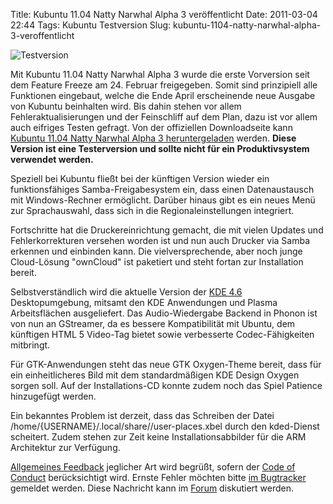 Title: Kubuntu 11.04 Natty Narwhal Alpha 3 veröffentlicht
Date: 2011-03-04 22:44
Tags: Kubuntu Testversion
Slug: kubuntu-1104-natty-narwhal-alpha-3-veroffentlicht

![Testversion](http://wiki.kubuntu-de.org/images/Testsoftware48x48.png)

Mit
Kubuntu 11.04 Natty Narwhal Alpha 3 wurde die erste Vorversion seit dem
Feature Freeze am 24. Februar freigegeben. Somit sind prinzipiell alle
Funktionen eingebaut, welche die Ende April erscheinende neue Ausgabe
von Kubuntu beinhalten wird. Bis dahin stehen vor allem
Fehleraktualisierungen und der Feinschliff auf dem Plan, dazu ist vor
allem auch eifriges Testen gefragt. Von der offiziellen Downloadseite
kann [Kubuntu 11.04 Natty Narwhal Alpha 3
heruntergeladen](http://cdimage.ubuntu.com/kubuntu/releases/natty/alpha-3/ "http://cdimage.ubuntu.com/kubuntu/releases/natty/alpha-3/")
werden. **Diese Version ist eine Testerversion und sollte nicht für ein
Produktivsystem verwendet werden.**


Speziell bei Kubuntu fließt bei der künftigen Version wieder ein
funktionsfähiges Samba-Freigabesystem ein, dass einen Datenaustausch mit
Windows-Rechner ermöglicht. Darüber hinaus gibt es ein neues Menü zur
Sprachauswahl, dass sich in die Regionaleinstellungen integriert.


<!--break--><!--break-->

Fortschritte hat die Druckereinrichtung gemacht, die mit vielen Updates
und Fehlerkorrekturen versehen worden ist und nun auch Drucker via Samba
erkennen und einbinden kann. Die vielversprechende, aber noch junge
Cloud-Lösung "ownCloud" ist paketiert und steht fortan zur Installation
bereit.


Selbstverständlich wird die aktuelle Version der [KDE
4.6](http://www.kubuntu-de.org/nachrichten/software/kde/2054-kde-sc-4-6-mit-kubuntu-paketen-erschienen "http://www.kubuntu-de.org/nachrichten/software/kde/2054-kde-sc-4-6-mit-kubuntu-paketen-erschienen")
Desktopumgebung, mitsamt den KDE Anwendungen und Plasma Arbeitsflächen
ausgeliefert. Das Audio-Wiedergabe Backend in Phonon ist von nun an
GStreamer, da es bessere Kompatibilität mit Ubuntu, dem künftigen HTML 5
Video-Tag bietet sowie verbesserte Codec-Fähigkeiten mitbringt.


Für GTK-Anwendungen steht das neue GTK Oxygen-Theme bereit, dass für ein
einheitlicheres Bild mit dem standardmäßigen KDE Design Oxygen sorgen
soll. Auf der Installations-CD konnte zudem noch das Spiel Patience
hinzugefügt werden.


Ein bekanntes Problem ist derzeit, dass das Schreiben der Datei
/home/{USERNAME}/.local/share//user-places.xbel durch den kded-Dienst
scheitert. Zudem stehen zur Zeit keine Installationsabbilder für die ARM
Architektur zur Verfügung.


[Allgemeines
Feedback](https://wiki.kubuntu.org/NattyNarwhal/Alpha3/Kubuntu/Feedback "https://wiki.kubuntu.org/NattyNarwhal/Alpha3/Kubuntu/Feedback")
jeglicher Art wird begrüßt, sofern der [Code of
Conduct](http://www.ubuntu.com/community/conduct "http://www.ubuntu.com/community/conduct")
berücksichtigt wird. Ernste Fehler möchten bitte [im
Bugtracker](https://launchpad.net/ubuntu/+filebug "https://launchpad.net/ubuntu/+filebug")
gemeldet werden. Diese Nachricht kann im
[Forum](http://forum.kubuntu-de.org/index.php?board=1.0 "http://forum.kubuntu-de.org/index.php?board=1.0")
diskutiert werden.



